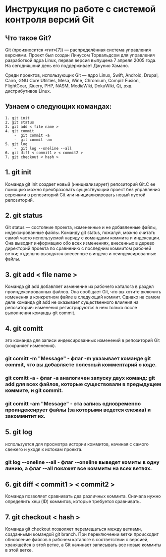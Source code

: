 # **Инструкция по работе с системой контроля версий Git**

## Что такое Git?

Git (произносится «гит»[7]) — распределённая система управления версиями. Проект был создан Линусом Торвальдсом для управления разработкой ядра Linux, первая версия выпущена 7 апреля 2005 года. На сегодняшний день его поддерживает Джунио Хамано.

Среди проектов, использующих Git — ядро Linux, Swift, Android, Drupal, Cairo, GNU Core Utilities, Mesa, Wine, Chromium, Compiz Fusion, FlightGear, jQuery, PHP, NASM, MediaWiki, DokuWiki, Qt, ряд дистрибутивов Linux.

## Узнаем о следующих командах:

    1. git init
    2. git status
    3. git add < file name >
    4. git commit
        -  git commit -a
        -  git commit -am
    5. git log
        -  git log --oneline --all
    6. git diff < commit1 > < commit2 >
    7. git checkout < hash >

## **1. git init**

Команда git init создает новый (инициализирует) репозиторий Git.С ее помощью можно преобразовать существующий проект без управления версиями в репозиторий Git или инициализировать новый пустой репозиторий.

## **2. git status**

Git status — состояние проекта, измененные и не добавленные файлы, индексированные файлы. Команду git status, пожалуй, можно считать самой часто используемой наряду с командами коммита и индексации. Она выводит информацию обо всех изменениях, внесенных в дерево директорий проекта по сравнению с последним коммитом рабочей ветки; отдельно выводятся внесенные в индекс и неиндексированные файлы.

## **3. git add < file name >**

Команда git add добавляет изменение из рабочего каталога в раздел проиндексированных файлов. Она сообщает Git, что вы хотите включить изменения в конкретном файле в следующий коммит. Однако на самом деле команда git add не оказывает существенного влияния на репозиторий: изменения регистрируются в нем только после выполнения команды git commit.

## **4. git comitt**

это команда для записи индексированных изменений в репозиторий Git (сохраняет изменения).

### **git comitt -m "Message"** - флаг -m указывает команде git commit, что вы добавляете полезный комментарий о коде.

### **git comitt -a** - флаг -a аналогичен запуску двух команд: git add для всех файлов, которые существовали в предыдущем коммите, и git commit.

### **git comitt -am "Message"** - эта запись одновременно проиндексирует файлы (за которыми ведется слежка) и закоммитит их.

## **5. git log**

используется для просмотра истории коммитов, начиная с самого свежего и уходя к истокам проекта.

### **git log --oneline --all** - флаг --oneline выведет комиты в одну линию, а флаг --all покажет все коммиты на всех ветвях.

## **6. git diff < commit1 > < commit2 >**

Команда позволяет сравнивать два различных коммита. Сначала нужно определить хеш (ID) коммитов, которые требуется сравнивать. 

## **7. git checkout < hash >**

Команда git checkout позволяет перемещаться между ветками, созданными командой git branch. При переключении ветки происходит обновление файлов в рабочем каталоге в соответствии с версией, хранящейся в этой ветке, а Git начинает записывать все новые коммиты в этой ветке.




